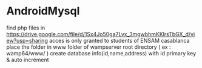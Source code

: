 # AndroidMysql
find php files in https://drive.google.com/file/d/1Sx4Jo50ga7Lvx_3mgwbhmKKlrsTbGX_d/view?usp=sharing 
acces is only granted to students of ENSAM casablanca
place the folder in www folder of wampserver root directory ( ex : wamp64/www/ ) 
create database info(id,name,address) with id primary key & auto incrément
